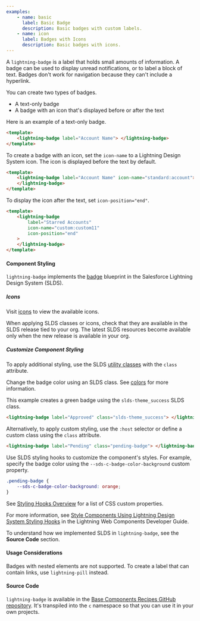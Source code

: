 ```yaml
---
examples:
    - name: basic
      label: Basic Badge
      description: Basic badges with custom labels.
    - name: icon
      label: Badges with Icons
      description: Basic badges with icons.
---
```


A `lightning-badge` is a label that holds small amounts of information. A
badge can be used to display unread notifications, or to label a block of
text. Badges don't work for navigation because they can't include a hyperlink.

You can create two types of badges.

-   A text-only badge
-   A badge with an icon that's displayed before or after the text

Here is an example of a text-only badge.

```html
<template>
    <lightning-badge label="Account Name"> </lightning-badge>
</template>
```

To create a badge with an icon, set the `icon-name` to a Lightning Design System icon. The icon is displayed before the text by default.

```html
<template>
    <lightning-badge label="Account Name" icon-name="standard:account">
    </lightning-badge>
</template>
```

To display the icon after the text, set `icon-position="end"`.

```html
<template>
    <lightning-badge
        label="Starred Accounts"
        icon-name="custom:custom11"
        icon-position="end"
    >
    </lightning-badge>
</template>
```

#### Component Styling

`lightning-badge` implements the
[badge](https://www.lightningdesignsystem.com/components/badges/) blueprint in the Salesforce Lightning Design System (SLDS).

##### Icons

Visit [icons](https://lightningdesignsystem.com/icons) to view the available icons.

When applying SLDS classes or icons, check that they are
available in the SLDS release tied to your org. The latest
SLDS resources become available only when the new release
is available in your org.

##### Customize Component Styling

To apply additional styling, use the SLDS [utility classes](https://www.lightningdesignsystem.com/utilities/alignment) with the `class` attribute.

Change the badge color using an SLDS class.
See [colors](https://www.lightningdesignsystem.com/components/badges/#Colors) for more information.

This example creates a green badge using the `slds-theme_success` SLDS class.

```html
<lightning-badge label="Approved" class="slds-theme_success"> </lightning-badge>
```

Alternatively, to apply custom styling, use the `:host` selector or define a custom class using the `class` attribute.

```html
<lightning-badge label="Pending" class="pending-badge"> </lightning-badge>
```

Use SLDS styling hooks to customize the component's styles. For example, specify the badge color using the `--sds-c-badge-color-background` custom property.

```css
.pending-badge {
    --sds-c-badge-color-background: orange;
}
```

See [Styling Hooks Overview](https://www.lightningdesignsystem.com/components/badges/#Styling-Hooks-Overview) for a list of CSS custom properties.

For more information, see [Style Components Using Lightning Design System Styling Hooks](docs/component-library/documentation/lwc/lwc.create_components_css_custom_properties) in the Lightning Web Components Developer Guide.

To understand how we implemented SLDS in `lightning-badge`, see the **Source Code** section.

#### Usage Considerations

Badges with nested elements are not supported. To create a label that can contain links, use `lightning-pill` instead.

#### Source Code

`lightning-badge` is available in the [Base Components Recipes GitHub repository](https://github.com/salesforce/base-components-recipes#documentation). It's transpiled into the `c` namespace so that you can use it in your own projects.
